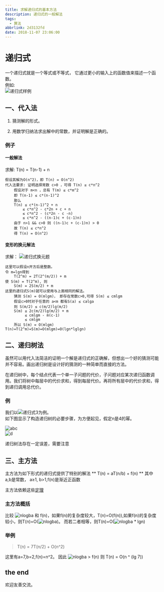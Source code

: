 ```yaml
---
title: 求解递归式的基本方法
description: 递归式的一般解法
tags:
  - 算法
abbrlink: 2d3132fd
date: 2018-11-07 23:06:00
---
```


# 递归式

一个递归式就是一个等式或不等式，
它通过更小的输入上的函数值来描述一个函数。  
例如:  
![递归式样例][1]

## 一、代入法

1. 猜测解的形式。  

2. 用数学归纳法求出解中的常数，并证明解是正确的。  

### 例子

#### 一般解法

求解: T(n) = T(n-1) + n  

    假设其解为O(n^2)，即 T(n) = O(n^2)
    代入法要求: 证明选择常数 c>0 ，可得 T(n) ≤ c*n^2
        假设对于 m<n ，总有 T(m) ≤ c*m^2
        即 T(n-1) ≤ c*(n-1)^2
        那么
        T(n) ≤ c*(n-1)^2 + n
            ≤ c*n^2 - c*2n + c + n
            ≤ c*n^2 - (c*2n - c -n)
            ≤ c*n^2 - ((n-1)c + (c-1)n)
        由于 n>1 && c>0 则 ((n-1)c + (c-1)n) > 0
        故 T(n) ≤ c*n^2
        得 T(n) = O(n^2)

#### 变形的换元解法

求解： ![递归式换元题][2]

    这里可以假设n开方后是整数。
    令 m=lgn得到
        T(2^m) = 2T(2^(m/2)) + m
    使 S(m) = T(2^m), 则
        S(m) = 2S(m/2) + m
    这里的递归式S(m)就可以使用与上面相同的解法。
        猜测 S(m) = O(mlgm)， 即存在常数c>0,可得 S(m) ≤ cmlgm
        假设c>0时对于任意的 a<m 都有S(a) ≤ calga
        则 S(m/2) ≤ c(m/2)lg(m/2)
        S(m) ≤ 2c(m/2)lg(m/2) + m
             ≤ cmlgm - m(c-1)
             ≤ cmlgm
        所以 S(m) = O(mlgm)
    T(n)=T(2^m)=S(m)=O(mlgm)=O(lgn*lglgn)

## 二、递归树法

虽然可以用代入法简洁的证明一个解是递归式的正确解，但想出一个好的猜测可能并不容易。画出递归树是设计好的猜测的一种简单而直接的方法。

在递归树中，每个结点代表一个单一子问题的代价，子问题对应某次递归函数调用。我们将树中每层中的代价求和，得到每层代价。再将所有层中的代价求和，得到递归调用总代价。

### 例

我们以![递归式3][3]为例。  
如下图显示了构造递归树的必要步骤，为方便起见，假定n是4的幂。

![abc][4]  
![d][5]  

递归树法存在一定误差，需要注意

## 三、主方法

主方法为如下形式的递归式提供了特别的解法
    ** T(n) = aT(n/b) + f(n) **
其中a,b是常数， a≥1, b>1,f(n)是渐近正函数

主方法依赖这些[定理][6]

### 主方法概括

比较 ![nlogba][7] 和 f(n)，如果f(n)的复杂度较大，T(n)=O(f(n)),如果f(n)的复杂度较小，则T(n)=O(![nlogba][7])。
而若二者相等，则T(n)=O(![nlogba][7] * lgn)

### 举例

> T(n) = 7T(n/2) + O(n^2)

这里有a=7,b=2,f(n)=n^2。
因此 ![nlogba][7] > f(n)
则 T(n) = O(n ^ (lg 7))

## the end

欢迎友善交流。

[1]: https://xchens-1254410906.cos.ap-shanghai.myqcloud.com/assets/images/dts_exp.png
[2]: https://xchens-1254410906.cos.ap-shanghai.myqcloud.com/assets/images/dts_exp2.png
[3]: https://xchens-1254410906.cos.ap-shanghai.myqcloud.com/assets/images/dts_exp3.png
[4]: https://xchens-1254410906.cos.ap-shanghai.myqcloud.com/assets/images/dgs_abc.png
[5]: https://xchens-1254410906.cos.ap-shanghai.myqcloud.com/assets/images/dgs_d.png
[6]: https://zh.wikipedia.org/wiki/%E4%B8%BB%E5%AE%9A%E7%90%86
[7]: https://xchens-1254410906.cos.ap-shanghai.myqcloud.com/assets/images/nlogba.png